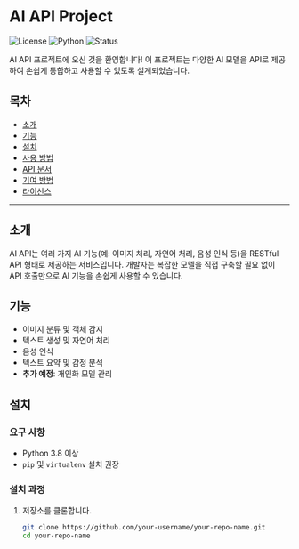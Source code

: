 # AI API Project

![License](https://img.shields.io/badge/license-MIT-blue.svg)
![Python](https://img.shields.io/badge/python-3.8+-brightgreen.svg)
![Status](https://img.shields.io/badge/status-active-brightgreen)

AI API 프로젝트에 오신 것을 환영합니다! 이 프로젝트는 다양한 AI 모델을 API로 제공하여 손쉽게 통합하고 사용할 수 있도록 설계되었습니다.

## 목차

- [소개](#소개)
- [기능](#기능)
- [설치](#설치)
- [사용 방법](#사용-방법)
- [API 문서](#API-문서)
- [기여 방법](#기여-방법)
- [라이선스](#라이선스)

---

## 소개

AI API는 여러 가지 AI 기능(예: 이미지 처리, 자연어 처리, 음성 인식 등)을 RESTful API 형태로 제공하는 서비스입니다. 개발자는 복잡한 모델을 직접 구축할 필요 없이 API 호출만으로 AI 기능을 손쉽게 사용할 수 있습니다.

## 기능

- 이미지 분류 및 객체 감지
- 텍스트 생성 및 자연어 처리
- 음성 인식
- 텍스트 요약 및 감정 분석
- **추가 예정**: 개인화 모델 관리

## 설치

### 요구 사항

- Python 3.8 이상
- `pip` 및 `virtualenv` 설치 권장

### 설치 과정

1. 저장소를 클론합니다.

   ```bash
   git clone https://github.com/your-username/your-repo-name.git
   cd your-repo-name
